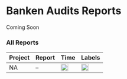 # Banken Audits Reports
Coming Soon


### All Reports

| Project           | Report                                                              | Time                                                                                     | Labels                                                                                      |
| ----------------- | ----------------------------------------------------------------------- | ----------------------------------------------------------------------------------------- | ------------------------------------------------------------------------------------------- |
| NA              | –                                                                       | <img height="20" src="https://img.shields.io/badge/-   Q1 2025    -EEEEEE?style=flat" /> | <img src="https://img.shields.io/badge/-Rust-b7410e?style=flat" height="20"/>   |
